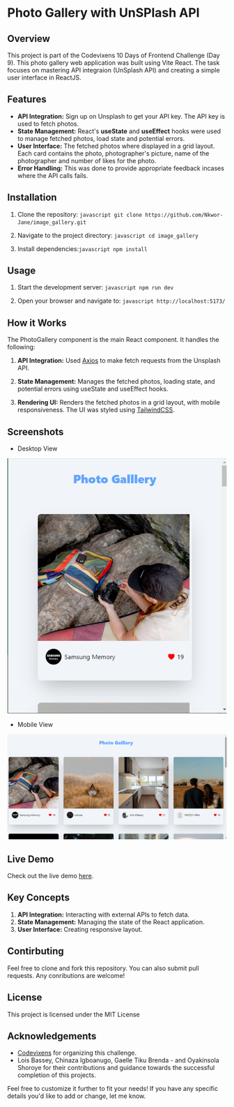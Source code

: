 # Photo Gallery with UnSPlash API

## Overview

This project is part of the Codevixens 10 Days of Frontend Challenge (Day 9). This photo gallery web application was built using Vite React. The task focuses on mastering API integraion (UnSplash API) and creating a simple user interface in ReactJS.

## Features

- **API Integration:** Sign up on Unsplash to get your API key. The API key is used to fetch photos.
- **State Management:** React's **useState** and **useEffect** hooks were used to manage fetched photos, load state and potential errors.
- **User Interface:** The fetched photos where displayed in a grid layout. Each card contains the photo, photographer's picture, name of the photographer and number of likes for the photo.
- **Error Handling:** This was done to provide appropriate feedback incases where the API calls fails.

## Installation

1. Clone the repository: ```javascript git clone https://github.com/Nkwor-Jane/image_gallery.git```

2. Navigate to the project directory: ```javascript cd image_gallery```

3. Install dependencies:```javascript npm install```

## Usage

1. Start the development server: ```javascript npm run dev```

2. Open your browser and navigate to: ```javascript http://localhost:5173/```

## How it Works

The PhotoGallery component is the main React component. It handles the following:

1. **API Integration:** Used [Axios](https://axios-http.com/docs/intro) to make fetch requests from the Unsplash API.

2. **State Management:** Manages the fetched photos, loading state, and potential errors using useState and useEffect hooks.

3. **Rendering UI:** Renders the fetched photos in a grid layout, with mobile responsiveness. The UI was styled using [TailwindCSS](https://tailwindcss.com/docs).

## Screenshots

- Desktop View
  
![Desktop View](public/img_gallery1.png)

- Mobile View

![Mobile View](public/img_gallery2.png)

## Live Demo

Check out the live demo [here](https://image-gallery-two-lemon.vercel.app/).

## Key Concepts

1. **API Integration:** Interacting with external APIs to fetch data.
2. **State Management:** Managing the state of the React application.
3. **User Interface:** Creating responsive layout.

## Contirbuting

Feel free to clone and fork this repository. You can also submit pull requests. Any conributions are welcome!

## License

This project is licensed under the MIT License

## Acknowledgements

- [Codevixens](https://codevixens.org/) for organizing this challenge.
- Lois Bassey, Chinaza Igboanugo, Gaelle Tiku Brenda - and Oyakinsola Shoroye for their contributions and guidance towards the successful completion of this projects.

Feel free to customize it further to fit your needs! If you have any specific details you'd like to add or change, let me know.
